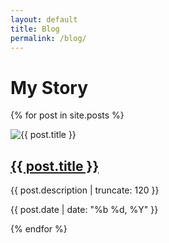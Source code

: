 ```yaml
---
layout: default
title: Blog
permalink: /blog/
---
```


# My Story
{% for post in site.posts %}
  <div class="post-summary fade-in-section">
    <img src="{{ post.image | default: '/assets/images/default-post.jpg' }}" alt="{{ post.title }}">
      <div class="post-info">
        <h2><a href="{{ post.url }}">{{ post.title }}</a></h2>
        <p>{{ post.description | truncate: 120 }}</p>
        <p class="post-date">{{ post.date | date: "%b %d, %Y" }}</p>
      </div>
  </div>
{% endfor %}
